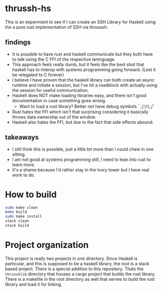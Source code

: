 # thrussh-hs

This is an expermient to see if I can create an SSH Library for Haskell using the a pure rust
 implementation of SSH via thrusssh.

## findings
  * It is possible to have rust and haskell communicate but they both have to
    talk using the C FFI of the respective lamnguage.
  * This approach feels really dumb, but it feels like the best shot that haskell
    has to interop with systems programming going forward. (Lest it be relegated
    to C forever)
  * I believe I have proven that the haskell library can both create an async runtime
    and initiate a session, but I've hit a roadblock with actually using the session
    for useful communication.
  * Haskell does NOT make loading libraries easy, and there isn't good documentation
    in case something goes wrong.
    * Want to load a rust library? Better not have debug symbols ¯\_(ツ)_/¯
  * Rust hates the FFI which isn't that surprising considering it basically throws
    data ownership out of the window.
  * Haskell also hates the FFI, but due to the fact that side effects abound.

## takeaways
  * I still think this is possible, just a little bit more than I could chew in one
    sitting.
  * I am not good at systems programming still, I need to lean into rust to learn more.
  * It's a shame because I'd rather stay in the Ivory tower but I have real work to do.

# How to build

```bash
sudo make clean
make build
sudo make install
stack clean
stack build
```

# Project organization

This project is really two projects in one directory. Since Haskell is particular, and
this is supposed to be a haskell library, the root is a stack based project. There is 
a special addition to this repository. Thats the `thrusshlib` directory that houses
a cargo project that builds the rust library. There is a makefile in the root directory
as well that serves to build the rust library and load it for linking.
